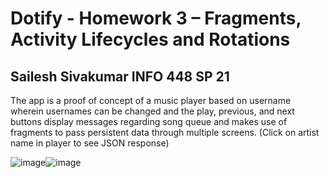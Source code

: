 # Dotify - Homework 3 – Fragments, Activity Lifecycles and Rotations

## Sailesh Sivakumar INFO 448 SP 21

The app is a proof of concept of a music player based on username wherein usernames can be changed and the play, previous, and next buttons display messages regarding song queue and makes use of fragments to pass persistent data through multiple screens. (Click on artist name in player to see JSON response)

![image](https://user-images.githubusercontent.com/32437884/119036820-0cf33400-b966-11eb-80f3-c215726adf5e.png)![image](https://user-images.githubusercontent.com/32437884/119036888-24cab800-b966-11eb-9056-5d63794431ee.png)




